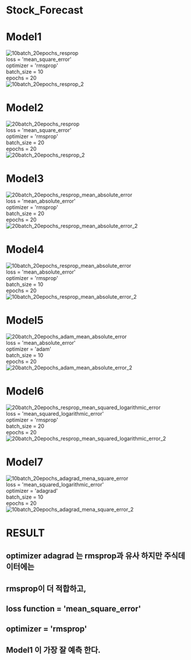 # Stock_Forecast
# Model1  
![10batch_20epochs_resprop](https://user-images.githubusercontent.com/45307224/59323304-181e9d80-8d15-11e9-98c6-1d26a7637bcd.jpg)  
loss = 'mean_square_error'  
optimizer = 'rmsprop'  
batch_size = 10  
epochs = 20  
![10batch_20epochs_resprop_2](https://user-images.githubusercontent.com/45307224/59323652-8748c180-8d16-11e9-9e02-3410bf863f93.jpg)  

# Model2  
![20batch_20epochs_resprop](https://user-images.githubusercontent.com/45307224/59323844-60d75600-8d17-11e9-9d8a-026d6d843817.jpg)  
loss = 'mean_square_error'  
optimizer = 'rmsprop'  
batch_size = 20  
epochs = 20  
![20batch_20epochs_resprop_2](https://user-images.githubusercontent.com/45307224/59323816-3a191f80-8d17-11e9-8bdc-99cf192f42b0.jpg)  


# Model3  
![20batch_20epochs_resprop_mean_absolute_error](https://user-images.githubusercontent.com/45307224/59324374-9bda8900-8d19-11e9-8811-4507ba7168ca.jpg)  
loss = 'mean_absolute_error'  
optimizer = 'rmsprop'  
batch_size = 20  
epochs = 20  
![20batch_20epochs_resprop_mean_absolute_error_2](https://user-images.githubusercontent.com/45307224/59324371-92e9b780-8d19-11e9-89c7-faad7a81bc7f.jpg)  


# Model4  
![10batch_20epochs_resprop_mean_absolute_error](https://user-images.githubusercontent.com/45307224/59324665-df81c280-8d1a-11e9-8c94-1453f990f5b4.jpg)  
loss = 'mean_absolute_error'  
optimizer = 'rmsprop'  
batch_size = 10  
epochs = 20  
![10batch_20epochs_resprop_mean_absolute_error_2](https://user-images.githubusercontent.com/45307224/59324658-d55fc400-8d1a-11e9-8f47-6968b4c0d71f.jpg)  


# Model5  
![20batch_20epochs_adam_mean_absolute_error](https://user-images.githubusercontent.com/45307224/59324448-efe56d80-8d19-11e9-9d7f-2b4617fcaa82.jpg)  
loss = 'mean_absolute_error'  
optimizer = 'adam'  
batch_size = 10  
epochs = 20  
![20batch_20epochs_adam_mean_absolute_error_2](https://user-images.githubusercontent.com/45307224/59324438-e78d3280-8d19-11e9-9a9a-f89dcf200dee.jpg)  


# Model6  
![20batch_20epochs_resprop_mean_squared_logarithmic_error](https://user-images.githubusercontent.com/45307224/59324944-012f7980-8d1c-11e9-8450-f055f392e60b.jpg)  
loss = 'mean_squared_logarithmic_error'  
optimizer = 'rmsprop'  
batch_size = 20  
epochs = 20  
![20batch_20epochs_resprop_mean_squared_logarithmic_error_2](https://user-images.githubusercontent.com/45307224/59324915-e0ffba80-8d1b-11e9-9bf1-2939a3276596.jpg)  


# Model7  
![10batch_20epochs_adagrad_mena_square_error](https://user-images.githubusercontent.com/45307224/59325842-849e9a00-8d1f-11e9-90f5-c8025982750c.jpg)  
loss = 'mean_squared_logarithmic_error'  
optimizer = 'adagrad'  
batch_size = 10  
epochs = 20  
![10batch_20epochs_adagrad_mena_square_error_2](https://user-images.githubusercontent.com/45307224/59325855-8ff1c580-8d1f-11e9-960e-2cd7f2d9c202.jpg)  


# RESULT
## optimizer adagrad 는 rmsprop과 유사 하지만 주식데이터에는  
## rmsprop이 더 적합하고,

## loss function = 'mean_square_error'  
## optimizer = 'rmsprop'   
## Model1 이 가장 잘 예측 한다.
